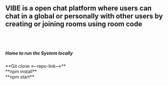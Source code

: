 <h2>VIBE is a open chat platform where users can chat in a global or personally with other users by creating or joining rooms using room code</h2>
<br>
<br>
<h5>Home to run the System locally</h5>
**Git clone <--repo-link-->**
<br>
**npm install**
<br>
**npm start**